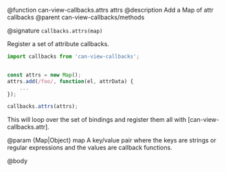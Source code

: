 @function can-view-callbacks.attrs attrs
@description Add a Map of attr callbacks
@parent can-view-callbacks/methods

@signature `callbacks.attrs(map)`

Register a set of attribute callbacks.

```js
import callbacks from 'can-view-callbacks';


const attrs = new Map();
attrs.add(/foo/, function(el, attrData) {
	...
});

callbacks.attrs(attrs);
```

This will loop over the set of bindings and register them all with [can-view-callbacks.attr].

@param {Map|Object} map A key/value pair where the keys are strings or regular expressions and the values are callback functions.

@body
